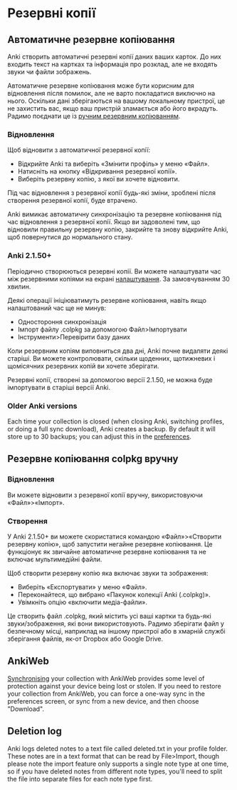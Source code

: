 # Резервні копії

<!-- toc -->

## Автоматичне резервне копіювання

Anki створить автоматичні резервні копії даних ваших карток. До них входить текст
на картках та інформація про розклад, але не входять звуки чи файли зображень.

Автоматичне резервне копіювання може бути корисним для відновлення після помилок,
але не варто покладатися виключно на нього. Оскільки дані зберігаються на вашому
локальному пристрої, це не захистить вас, якщо ваш пристрій зламається або його вкрадуть.
Радимо поєднати це із [ручним резервним копіюванням](#резервне-копіювання-colpkg-вручну).

### Відновлення

Щоб відновити з автоматичної резервної копії:

- Відкрийте Anki та виберіть «Змінити профіль» у меню «Файл».
- Натисніть на кнопку «Відкривання резервної копії».
- Виберіть резервну копію, з якої ви хочете відновити.

Під час відновлення з резервної копії будь-які зміни, зроблені після створення резервної копії, буде втрачено.

Anki вимикає автоматичну синхронізацію та резервне копіювання під час відновлення з резервної копії. Якщо ви задоволені тим, що відновили правильну резервну копію, закрийте та знову відкрийте Anki, щоб повернутися до нормального стану.

### Anki 2.1.50+

Періодично створюються резервні копії. Ви можете налаштувати час між резервними копіями на
екрані [налаштування](preferences.md). За замовчуванням 30 хвилин.

Деякі операції ініціюватимуть резервне копіювання, навіть якщо налаштований час
ще не минув:

- Одностороння синхронізація
- Імпорт файлу .colpkg за допомогою Файл>Імпортувати
- Інструменти>Перевірити базу даних

Коли резервним копіям виповниться два дні, Anki почне видаляти деякі старіші. Ви можете контролювати,
скільки щоденних, щотижневих і щомісячних резервних копій ви хочете зберігати.

Резервні копії, створені за допомогою версії 2.1.50, не можна буде імпортувати в старіші версії Anki.

### Older Anki versions

Each time your collection is closed (when closing Anki, switching
profiles, or doing a full sync download), Anki creates a backup. By default
it will store up to 30 backups; you can adjust this in the [preferences](preferences.md).

## Резервне копіювання colpkg вручну

### Відновлення

Ви можете відновити з резервної копії вручну, використовуючи «Файл»>«Імпорт».

### Створення

У Anki 2.1.50+ ви можете скористатися командою «Файл»>«Створити резервну копію», щоб запустити негайне
резервне копіювання. Це функціонує як звичайне автоматичне резервне копіювання та не включає
мультимедійні файли.

Щоб створити резервну копію яка включає звуки та зображення:

- Виберіть «Експортувати» у меню «Файл».
- Переконайтеся, що вибрано «Пакунок колекції Anki (.colpkg)».
- Увімкніть опцію «включити медіа-файли».

Це створить файл .colpkg, який містить усі ваші картки та будь-які звуки/зображення, які вони використовують.
Радимо зберігати файл у безпечному місці, наприклад на іншому пристрої або в хмарній службі зберігання файлів,
як-от Dropbox або Google Drive.

## AnkiWeb

[Synchronising](./syncing.md) your collection with AnkiWeb provides some level of protection
against your device being lost or stolen. If you need to restore your collection from AnkiWeb,
you can force a one-way sync in the preferences screen, or sync from a new device, and then choose
"Download".

## Deletion log

Anki logs deleted notes to a text file called deleted.txt in your
profile folder. These notes are in a text format that can be read by
File&gt;Import, though please note the import feature only supports a
single note type at one time, so if you have deleted notes from
different note types, you'll need to split the file into separate files
for each note type first.
